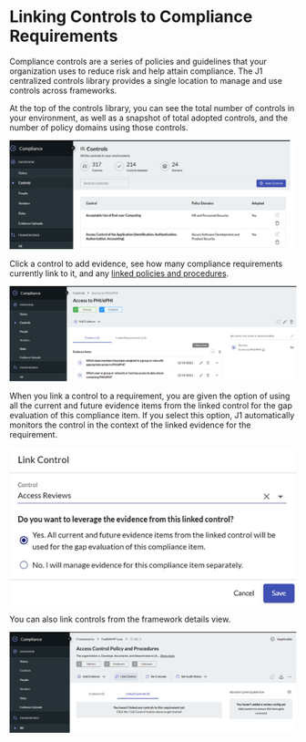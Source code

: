 # Linking Controls to Compliance Requirements

Compliance controls are a series of policies and guidelines that your organization 
uses to reduce risk and help attain compliance. The J1 centralized 
controls library provides a single location to manage and use controls across frameworks. 

At the top of the controls library, you can see the total number of controls in your 
environment, as well as a snapshot of total adopted controls, and the number of policy 
domains using those controls. 

![](../assets/compliance-controls-overview.png)

Click a control to add evidence, see how many compliance requirements currently link to it, and any 
[linked policies and procedures](./compliance-mapping-policies.md).

![](../assets/compliance-control-detail.png)



When you link a control to a requirement, you are given the option of using all the current and future evidence items from the linked control for the gap evaluation of this compliance item. If you select this option, J1 automatically monitors the control in the context of the linked evidence for the requirement.

![](../assets/compliance-control-options.png)

You can also link controls from the framework details view.

![](../assets/compliance-link-control.png)